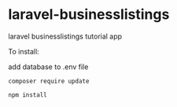 # laravel-businesslistings
laravel businesslistings tutorial app

To install:

add database to .env file



````````````````````````
composer require update
````````````````````````
````````````````````````
npm install
````````````````````````
